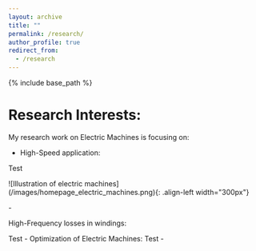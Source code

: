 ```yaml
---
layout: archive
title: ""
permalink: /research/
author_profile: true
redirect_from:
  - /research
---
```


{% include base_path %}


Research Interests:
======


My research work on Electric Machines is focusing on:
- <p>High-Speed application:</p>
Test
<p>
![Illustration of electric machines](/images/homepage_electric_machines.png){: .align-left width="300px"}
</p>
- <p>High-Frequency losses in windings:</p>
Test
- Optimization of Electric Machines:
Test
- 
